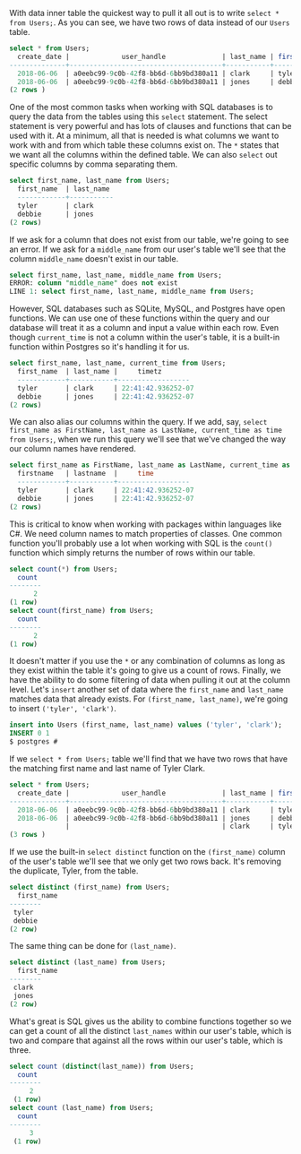 With data inner table the quickest way to pull it all out is to write `select * from Users;`. As you can see, we have two rows of data instead of our `Users` table. 

```sql 
select * from Users; 
  create_date |             user_handle              | last_name | first _name 
--------------+--------------------------------------+-----------+-------------
  2018-06-06  | a0eebc99-9c0b-42f8-bb6d-6bb9bd380a11 | clark     | tyler  
  2018-06-06  | a0eebc99-9c0b-42f8-bb6d-6bb9bd380a11 | jones     | debbie  
(2 rows )

```

One of the most common tasks when working with SQL databases is to query the data from the tables using this `select` statement. The select statement is very powerful and has lots of clauses and functions that can be used with it. At a minimum, all that is needed is what columns we want to work with and from which table these columns exist on. The `*` states that we want all the columns within the defined table. We can also `select` out specific columns by comma separating them.

```sql 
select first_name, last_name from Users;
  first_name  | last_name 
  ------------+-----------
  tyler       | clark
  debbie      | jones
(2 rows) 

```

If we ask for a column that does not exist from our table, we're going to see an error. If we ask for a `middle_name` from our user's table we'll see that the column `middle_name` doesn't exist in our table. 

```sql 
select first_name, last_name, middle_name from Users;
ERROR: column "middle_name" does not exist 
LINE 1: select first_name, last_name, middle_name from Users;


```

However, SQL databases such as SQLite, MySQL, and Postgres have open functions. We can use one of these functions within the query and our database will treat it as a column and input a value within each row. Even though `current_time` is not a column within the user's table, it is a built-in function within Postgres so it's handling it for us.

```sql 
select first_name, last_name, current_time from Users;
  first_name  | last_name |     timetz
  ------------+-----------+------------------
  tyler       | clark     | 22:41:42.936252-07
  debbie      | jones     | 22:41:42.936252-07
(2 rows) 

```

We can also alias our columns within the query. If we add, say, `select first_name as FirstName, last_name as LastName, current_time as time from Users;`, when we run this query we'll see that we've changed the way our column names have rendered. 

```sql 
select first_name as FirstName, last_name as LastName, current_time as time from Users;
  firstname   | lastname  |     time
  ------------+-----------+------------------
  tyler       | clark     | 22:41:42.936252-07
  debbie      | jones     | 22:41:42.936252-07
(2 rows) 

```

This is critical to know when working with packages within languages like C#. We need column names to match properties of classes. One common function you'll probably use a lot when working with SQL is the `count()` function which simply returns the number of rows within our table. 

```sql 
select count(*) from Users;
  count 
--------
      2
(1 row)
select count(first_name) from Users;
  count 
--------
      2
(1 row)

```

It doesn't matter if you use the `*` or any combination of columns as long as they exist within the table it's going to give us a count of rows. Finally, we have the ability to do some filtering of data when pulling it out at the column level. Let's `insert` another set of data where the `first_name` and `last_name` matches data that already exists. For `(first_name, last_name)`, we're going to insert `('tyler', 'clark')`.

```sql 
insert into Users (first_name, last_name) values ('tyler', 'clark');
INSERT 0 1
$ postgres #
```

If we `select * from Users;` table we'll find that we have two rows that have the matching first name and last name of Tyler Clark. 
 
```sql 
select * from Users; 
  create_date |             user_handle              | last_name | first _name 
--------------+--------------------------------------+-----------+-------------
  2018-06-06  | a0eebc99-9c0b-42f8-bb6d-6bb9bd380a11 | clark     | tyler  
  2018-06-06  | a0eebc99-9c0b-42f8-bb6d-6bb9bd380a11 | jones     | debbie  
              |                                      | clark     | tyler  
(3 rows )

```

If we use the built-in `select distinct` function on the `(first_name)` column of the user's table we'll see that we only get two rows back. It's removing the duplicate, Tyler, from the table. 

```sql 
select distinct (first_name) from Users;
  first_name 
--------
 tyler 
 debbie
(2 row)

```
The same thing can be done for `(last_name)`. 

```sql 
select distinct (last_name) from Users;
  first_name 
--------
 clark 
 jones
(2 row)

```

What's great is SQL gives us the ability to combine functions together so we can get a count of all the distinct `last_names` within our user's table, which is two and compare that against all the rows within our user's table, which is three.

```sql 
select count (distinct(last_name)) from Users;
  count 
--------
     2
 (1 row)
select count (last_name) from Users;
  count 
--------
     3
 (1 row)
```